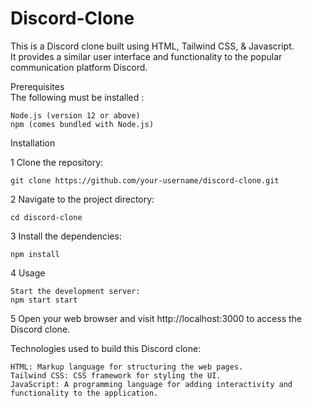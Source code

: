 # Discord-Clone

This is a Discord clone built using HTML, Tailwind CSS, & Javascript.                                          
It provides a similar user interface and functionality to the popular communication platform Discord.                                                                                                    

                                                                                                                                                                                                                                                                                          
Prerequisites                                                                      
The following must be installed :

    Node.js (version 12 or above) 
    npm (comes bundled with Node.js)

Installation 

1 Clone the repository: <br>

    git clone https://github.com/your-username/discord-clone.git

2 Navigate to the project directory:

    cd discord-clone

3 Install the dependencies:

    npm install

4 Usage

    Start the development server: 
    npm start start

5 Open your web browser and visit http://localhost:3000 to access the Discord clone. 

Technologies used to build this Discord clone:

    HTML: Markup language for structuring the web pages.
    Tailwind CSS: CSS framework for styling the UI.
    JavaScript: A programming language for adding interactivity and functionality to the application.
